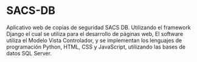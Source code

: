 # SACS-DB
Aplicativo web de copias de seguridad SACS DB. Utilizando el framework Django el cual se utiliza para el desarrollo de páginas web,
El software utiliza el Modelo Vista Controlador, y se implementan los lenguajes de programación Python, HTML, CSS y JavaScript,
utilizando las bases de datos SQL Server.
